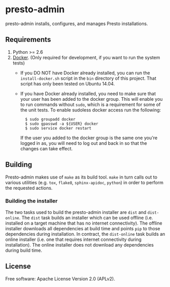 # presto-admin

presto-admin installs, configures, and manages Presto installations.

## Requirements

1. Python >= 2.6
2. [Docker](https://www.docker.com/). (Only required for development, if you want to run the system tests)
    * If you DO NOT have Docker already installed, you can run the `install-docker.sh`
      script in the `bin` directory of this project. That script has only been tested on
      Ubuntu 14.04.
    * If you have Docker already installed, you need to make sure that your user has
      been added to the docker group. This will enable you to run commands without `sudo`,
      which is a requirement for some of the unit tests. To enable sudoless docker access
      run the following:
      
            $ sudo groupadd docker
            $ sudo gpasswd -a ${USER} docker
            $ sudo service docker restart
            
      If the user you added to the docker group is the same one you're logged in as, you will
      need to log out and back in so that the changes can take effect.

## Building

Presto-admin makes use of `make` as its build tool. `make` in turn calls out to various utilities (e.g.
`tox`, `flake8`, `sphinx-apidoc`, `python`) in order to perform the requested actions.

### Building the installer

The two tasks used to build the presto-admin installer are `dist` and `dist-online`. The `dist` task
builds an installer which can be used offline (i.e. installed on a target machine that has no
internet connectivity). The offline installer downloads all dependencies at build time and points
`pip` to those dependencies during installation. In contract, the `dist-online` task builds an online
installer (i.e. one that requires internet connectivity during installation). The online installer
does not download any dependencies during build time.

## License

Free software: Apache License Version 2.0 (APLv2).
